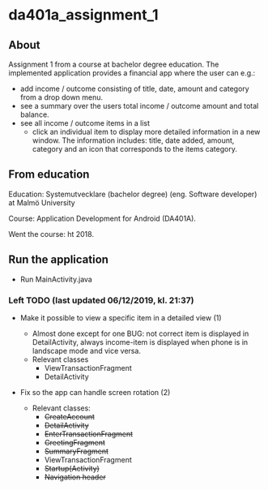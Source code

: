 # da401a_assignment_1
## About
Assignment 1 from a course at bachelor degree education. The implemented application provides a financial app where the user can e.g.:
- add income / outcome consisting of title, date, amount and category from a drop down menu.
- see a summary over the users total income / outcome amount and total balance.
- see all income / outcome items in a list
  - click an individual item to display more detailed information in a new window. The information includes: title, date added, amount, category and an icon that corresponds to the items category.
  
## From education
Education: Systemutvecklare (bachelor degree) (eng. Software developer) at Malmö University

Course: Application Development for Android (DA401A).

Went the course: ht 2018.

## Run the application
- Run MainActivity.java

### Left TODO (last updated 06/12/2019, kl. 21:37)

- Make it possible to view a specific item in a detailed view (1) 
  - Almost done except for one BUG: not correct item is displayed in DetailActivity, always income-item is displayed when phone is in landscape mode and vice versa.
  - Relevant classes
    - ViewTransactionFragment
    - DetailActivity
    
- Fix so the app can handle screen rotation (2)
  - Relevant classes:
    - ~~CreateAccount~~
    - ~~DetailActivity~~
    - ~~EnterTransactionFragment~~
    - ~~GreetingFragment~~
    - ~~SummaryFragment~~
    - ViewTransactionFragment
    - ~~Startup(Activity)~~
    - ~~Navigation header~~

